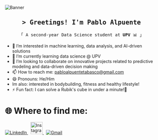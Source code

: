 ![Banner](https://github.com/user-attachments/assets/1c9b6c13-7eee-4c25-ae3c-62144435c290)
<h2 align="center">
    <samp>&gt; Greetings! I'm 
        <b><a target="_blank">Pablo Alpuente</a></b>
    </samp>
</h2>
<p align="center">
  <samp>
    「 A second-year Data Science student at <b>UPV</b> 📊 」
  </samp>
</p>


<ul>
  <li>👀 I’m interested in machine learning, data analysis, and AI-driven solutions</li>
  <li>🌱 I’m currently learning data science @ UPV </li>
  <li>💞️ I’m looking to collaborate on innovative projects related to predictive modeling and data-driven decision making</li>
  <li>📫 How to reach me: <a href="mailto:pabloalpuentetabasco@gmail.com">pabloalpuentetabasco@gmail.com</a></li>
  <li>😄 Pronouns: He/Him</li>
  <li>Im also: interested in bodybuilding, fitness and healthy lifestyle! </li>
  <li>⚡ Fun fact: I can solve a Rubik's cube in under a minute!🧠</li>
</ul>

# 🌐 Where to find me:
<a href="https://www.linkedin.com/in/pablo-a-887369331/">
    <img src="https://img.shields.io/badge/linkedin-%230077B5.svg?&style=for-the-badge&logo=linkedin&logoColor=white" alt="LinkedIn" />
</a>&nbsp;
<a href="https://www.instagram.com/paabloalpueentee/">
    <img src="https://upload.wikimedia.org/wikipedia/commons/thumb/9/95/Instagram_logo_2022.svg/1920px-Instagram_logo_2022.svg.png" alt="Instagram" width="40" height="40" />
</a>&nbsp;
<a href="mailto:pabloalpuentetabasco@gmail.com">
    <img src="https://img.shields.io/badge/gmail-%23D14836.svg?&style=for-the-badge&logo=gmail&logoColor=white" alt="Gmail"/>
</a>


<!---
PabloAlpuenteTabasco/PabloAlpuenteTabasco is a ✨ special ✨ repository because its `README.md` (this file) appears on your GitHub profile.
You can click the Preview link to take a look at your changes.
--->
